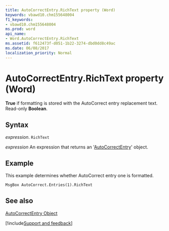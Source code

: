 ```yaml
---
title: AutoCorrectEntry.RichText property (Word)
keywords: vbawd10.chm155648004
f1_keywords:
- vbawd10.chm155648004
ms.prod: word
api_name:
- Word.AutoCorrectEntry.RichText
ms.assetid: f612473f-d051-1b22-3274-dbd0dd8c49ac
ms.date: 06/08/2017
localization_priority: Normal
---
```



# AutoCorrectEntry.RichText property (Word)

 **True** if formatting is stored with the AutoCorrect entry replacement text. Read-only **Boolean**.


## Syntax

_expression_. `RichText`

 _expression_ An expression that returns an '[AutoCorrectEntry](Word.AutoCorrectEntry.md)' object.


## Example

This example determines whether AutoCorrect entry one is formatted.


```vb
MsgBox AutoCorrect.Entries(1).RichText
```


## See also


[AutoCorrectEntry Object](Word.AutoCorrectEntry.md)

[!include[Support and feedback](~/includes/feedback-boilerplate.md)]